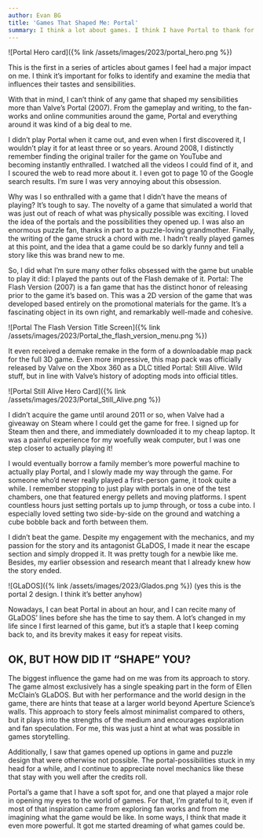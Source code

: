 ```yaml
---
author: Evan BG
title: 'Games That Shaped Me: Portal'
summary: I think a lot about games. I think I have Portal to thank for that.
---
```

<style>img {max-height: 215px}</style>

![Portal Hero card]({% link /assets/images/2023/portal_hero.png %})

This is the first in a series of articles about games I feel had a major impact on me. I think it’s important for folks to identify and examine the media that influences their tastes and sensibilities.

With that in mind, I can’t think of any game that shaped my sensibilities more than Valve’s Portal (2007). From the gameplay and writing, to the fan-works and online communities around the game, Portal and everything around it was kind of a big deal to me.

I didn’t play Portal when it came out, and even when I first discovered it, I wouldn’t play it for at least three or so years. Around 2008, I distinctly remember finding the original trailer for the game on YouTube and becoming instantly enthralled. I watched all the videos I could find of it, and I scoured the web to read more about it. I even got to page 10 of the Google search results. I’m sure I was very annoying about this obsession.

Why was I so enthralled with a game that I didn’t have the means of playing? It’s tough to say. The novelty of a game that simulated a world that was just out of reach of what was physically possible was exciting. I loved the idea of the portals and the possibilities they opened up. I was also an enormous puzzle fan, thanks in part to a puzzle-loving grandmother. Finally, the writing of the game struck a chord with me. I hadn’t really played games at this point, and the idea that a game could be so darkly funny and tell a story like this was brand new to me.

So, I did what I’m sure many other folks obsessed with the game but unable to play it did: I played the pants out of the Flash demake of it. Portal: The Flash Version (2007) is a fan game that has the distinct honor of releasing prior to the game it’s based on. This was a 2D version of the game that was developed based entirely on the promotional materials for the game. It’s a fascinating object in its own right, and remarkably well-made and cohesive. 

![Portal The Flash Version Title Screen]({% link /assets/images/2023/Portal_the_flash_version_menu.png %})

It even received a demake remake in the form of a downloadable map pack for the full 3D game. Even more impressive, this map pack was officially released by Valve on the Xbox 360 as a DLC titled Portal: Still Alive. Wild stuff, but in line with Valve’s history of adopting mods into official titles.

![Portal Still Alive Hero Card]({% link /assets/images/2023/Portal_Still_Alive.png %})

I didn’t acquire the game until around 2011 or so, when Valve had a giveaway on Steam where I could get the game for free. I signed up for Steam then and there, and immediately downloaded it to my cheap laptop. It was a painful experience for my woefully weak computer, but I was one step closer to actually playing it!

I would eventually borrow a family member’s more powerful machine to actually play Portal, and I slowly made my way through the game. For someone who’d never really played a first-person game, it took quite a while. I remember stopping to just play with portals in one of the test chambers, one that featured energy pellets and moving platforms. I spent countless hours just setting portals up to jump through, or toss a cube into. I especially loved setting two side-by-side on the ground and watching a cube bobble back and forth between them.

I didn’t beat the game. Despite my engagement with the mechanics, and my passion for the story and its antagonist GLaDOS, I made it near the escape section and simply dropped it. It was pretty tough for a newbie like me. Besides, my earlier obsession and research meant that I already knew how the story ended.
 
![GLaDOS]({% link /assets/images/2023/Glados.png %})
(yes this is the portal 2 design. I think it’s better anyhow)

Nowadays, I can beat Portal in about an hour, and I can recite many of GLaDOS’ lines before she has the time to say them. A lot’s changed in my life since I first learned of this game, but it’s a staple that I keep coming back to, and its brevity makes it easy for repeat visits.

## OK, BUT HOW DID IT “SHAPE” YOU?

The biggest influence the game had on me was from its approach to story. The game almost exclusively has a single speaking part in the form of Ellen McClain’s GLaDOS. But with her performance and the world design in the game, there are hints that tease at a larger world beyond Aperture Science’s walls. This approach to story feels almost minimalist compared to others, but it plays into the strengths of the medium and encourages exploration and fan speculation. For me, this was just a hint at what was possible in games storytelling.

Additionally, I saw that games opened up options in game and puzzle design that were otherwise not possible. The portal-possibilities stuck in my head for a while, and I continue to appreciate novel mechanics like these that stay with you well after the credits roll.

Portal’s a game that I have a soft spot for, and one that played a major role in opening my eyes to the world of games. For that, I’m grateful to it, even if most of that inspiration came from exploring fan works and from me imagining what the game would be like. In some ways, I think that made it even more powerful. It got me started dreaming of what games could be.
